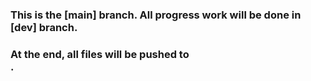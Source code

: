 ### This is the [main] branch. All progress work will be done in [dev] branch.

### At the end, all files will be pushed to <main>.
